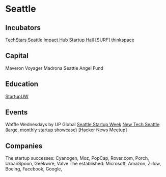 Seattle
=======

Incubators
----------
[TechStars Seattle](http://www.techstars.com/program/locations/seattle/)
[Impact Hub](http://www.impacthubseattle.com)
[Startup Hall](http://www.startuphall.org)
[SURF]
[thinkspace](http://thinkspace.com)

Capital
-------
Maveron
Voyager
Madrona
Seattle Angel Fund


Education
---------
[StartupUW](http://startupuw.com)


Events
------
Waffle Wednesdays by UP Global
[Seattle Startup Week](http://seattle.startupweek.co)
[New Tech Seattle (large, monthly startup showcase)](http://www.meetup.com/NewTechSeattle/)
[Hacker News Meetup]

Companies
---------
The startup successes:
Cyanogen, Moz, PopCap, Rover.com, Porch, UrbanSpoon, Geekwire, Valve
The established:
Microsoft, Amazon, Zillow, Boeing, Facebook, Google, 









